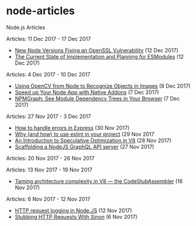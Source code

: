 # node-articles
Node.js Articles


Articles: 11 Dec 2017 - 17 Dec 2017
* [New Node Versions Fixing an OpenSSL Vulnerability](https://nodejs.org/en/blog/vulnerability/december-2017-security-releases) (12 Dec 2017)
* [The Current State of Implementation and Planning for ESModules](https://medium.com/the-node-js-collection/the-current-state-of-implementation-and-planning-for-esmodules-a4ecb2aac07a) (12 Dec 2017)


Articles: 4 Dec 2017 - 10 Dec 2017
* [Using OpenCV from Node to Recognize Objects in Images](https://medium.com/@muehler.v/node-js-meets-opencvs-deep-neural-networks-fun-with-tensorflow-and-caffe-ff8d52a0f072) (8 Dec 2017)
* [Speed up Your Node App with Native Addons](https://medium.com/the-node-js-collection/speed-up-your-node-js-app-with-native-addons-5e76a06f4a40) (7 Dec 2017)
* [NPMGraph: See Module Dependency Trees in Your Browser](http://npm.broofa.com) (7 Dec 2017)


Articles: 27 Nov 2017 - 3 Dec 2017
* [How to handle errors in Express](https://nemethgergely.com/error-handling-express-async-await) (30 Nov 2017)
* [Why (and how) to use eslint in your project](https://medium.com/the-node-js-collection/why-and-how-to-use-eslint-in-your-project-742d0bc61ed7) (29 Nov 2017
* [An Introduction to Speculative Optimization in V8](https://ponyfoo.com/articles/an-introduction-to-speculative-optimization-in-v8) (28 Nov 2017)
* [Scaffolding a NodeJS GraphQL API server](https://medium.com/@tomlagier/scaffolding-a-rock-solid-graphql-api-b651c2a36438) (27 Nov 2017)


Articles: 20 Nov 2017 - 26 Nov 2017


Articles: 13 Nov 2017 - 19 Nov 2017
* [Taming architecture complexity in V8 — the CodeStubAssembler](https://v8project.blogspot.am/2017/11/csa.html) (16 Nov 2017)


Articles: 6 Nov 2017 - 12 Nov 2017
* [HTTP request logging in Node.JS](https://brightinventions.pl/blog/http-request-logging-in-node) (12 Nov 2017)
* [Stubbing HTTP Requests With Sinon](http://mherman.org/blog/2017/11/06/stubbing-http-requests-with-sinon) (6 Nov 2017)
